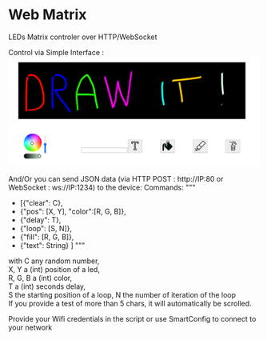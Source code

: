 # Web Matrix
LEDs Matrix controler over HTTP/WebSocket

Control via Simple Interface :
![](imgs/img1.bmp)

And/Or you can send JSON data (via HTTP POST : http://IP:80 or WebSocket : ws://IP:1234) to the device:
Commands:
"""
* [{"clear": C},
*  {"pos": [X, Y], "color":[R, G, B]},
*  {"delay": T},
*  {"loop": [S, N]},
*  {"fill": [R, G, B]},
*  {"text": String}
]
"""
  
with C any random number,  
X, Y a (int) position of a led,  
R, G, B a (int) color,  
T a (int) seconds delay,  
S the starting position of a loop, N the number of iteration of the loop  
If you provide a test of more than 5 chars, it will automatically be scrolled.  

Provide your Wifi credentials in the script or use SmartConfig to connect to your network